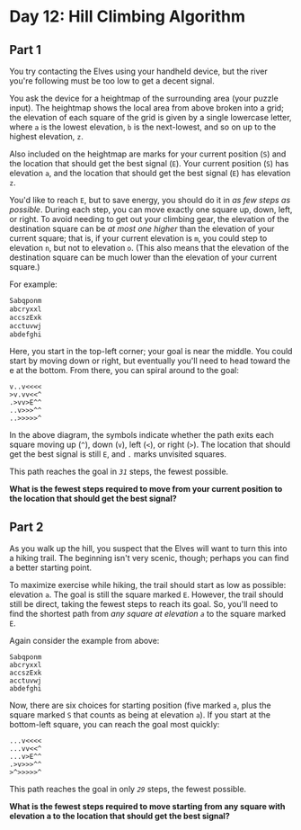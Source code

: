 # Day 12: Hill Climbing Algorithm

## Part 1

You try contacting the Elves using your handheld device,
but the river you're following must be too low to get a decent signal.

You ask the device for a heightmap of the surrounding area (your puzzle input).
The heightmap shows the local area from above broken into a grid;
the elevation of each square of the grid is given by a single lowercase letter,
where `a` is the lowest elevation,
`b` is the next-lowest,
and so on up to the highest elevation, `z`.

Also included on the heightmap are marks for your current position (`S`) and
the location that should get the best signal (`E`).
Your current position (`S`) has elevation `a`, and the location that should get
the best signal (`E`) has elevation `z`.

You'd like to reach `E`, but to save energy, you should do it in *as few steps as possible*.
During each step, you can move exactly one square up, down, left, or right.
To avoid needing to get out your climbing gear,
the elevation of the destination square can be *at most one higher* than the
elevation of your current square;
that is, if your current elevation is `m`, you could step to elevation `n`, but
not to elevation `o`.
(This also means that the elevation of the destination square can be much lower
than the elevation of your current square.)

For example:

```example_input.txt
Sabqponm
abcryxxl
accszExk
acctuvwj
abdefghi
```

Here, you start in the top-left corner; your goal is near the middle.
You could start by moving down or right,
but eventually you'll need to head toward the e at the bottom.
From there, you can spiral around to the goal:

```
v..v<<<<
>v.vv<<^
.>vv>E^^
..v>>>^^
..>>>>>^
```

In the above diagram, the symbols indicate whether the path exits each square
moving up (`^`), down (`v`), left (`<`), or right (`>`). The location that
should get the best signal is still `E`, and `.` marks unvisited squares.

This path reaches the goal in *`31`* steps, the fewest possible.

**What is the fewest steps required to move from your current position to the
location that should get the best signal?**

## Part 2

As you walk up the hill, you suspect that the Elves will want to turn this into
a hiking trail. The beginning isn't very scenic, though; perhaps you can find a
better starting point.

To maximize exercise while hiking, the trail should start as low as possible: elevation `a`.
The goal is still the square marked `E`.
However, the trail should still be direct, taking the fewest steps to reach its goal.
So, you'll need to find the shortest path from *any square at elevation `a`* to
the square marked `E`.

Again consider the example from above:

```
Sabqponm
abcryxxl
accszExk
acctuvwj
abdefghi
```

Now, there are six choices for starting position
(five marked `a`, plus the square marked `S` that counts as being at elevation `a`).
If you start at the bottom-left square, you can reach the goal most quickly:

```
...v<<<<
...vv<<^
...v>E^^
.>v>>>^^
>^>>>>>^
```

This path reaches the goal in only *`29`* steps, the fewest possible.

**What is the fewest steps required to move starting from any square with
elevation a to the location that should get the best signal?**
